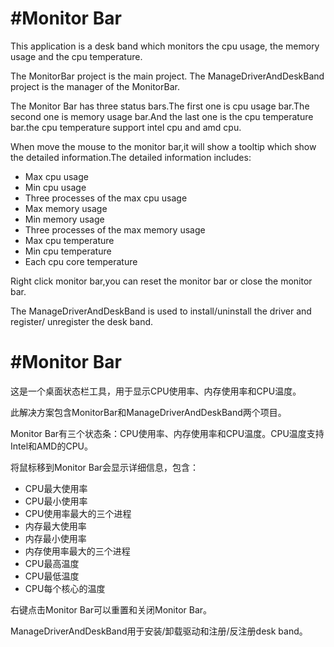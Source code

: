 #Monitor Bar
==============

This application is a desk band which monitors the cpu usage, the memory usage
and the cpu temperature.

The MonitorBar project is the main project.
The ManageDriverAndDeskBand project is the manager of the MonitorBar.

The Monitor Bar has three status bars.The first one is cpu usage bar.The second one is
memory usage bar.And the last one is the cpu temperature bar.the cpu temperature
support intel cpu and amd cpu.

When move the mouse to the monitor bar,it will show a tooltip which show the
detailed information.The detailed information includes:
* Max cpu usage
* Min cpu usage
* Three processes of the max cpu usage
* Max memory usage
* Min memory usage
* Three processes of the max memory usage
* Max cpu temperature
* Min cpu temperature
* Each cpu core temperature

Right click monitor bar,you can reset the monitor bar or close the monitor bar.

The ManageDriverAndDeskBand is used to install/uninstall the driver and register/
unregister the desk band.

#Monitor Bar
==============

这是一个桌面状态栏工具，用于显示CPU使用率、内存使用率和CPU温度。

此解决方案包含MonitorBar和ManageDriverAndDeskBand两个项目。

Monitor Bar有三个状态条：CPU使用率、内存使用率和CPU温度。CPU温度支持Intel和AMD的CPU。

将鼠标移到Monitor Bar会显示详细信息，包含：
* CPU最大使用率
* CPU最小使用率
* CPU使用率最大的三个进程
* 内存最大使用率
* 内存最小使用率
* 内存使用率最大的三个进程
* CPU最高温度
* CPU最低温度
* CPU每个核心的温度

右键点击Monitor Bar可以重置和关闭Monitor Bar。

ManageDriverAndDeskBand用于安装/卸载驱动和注册/反注册desk band。
